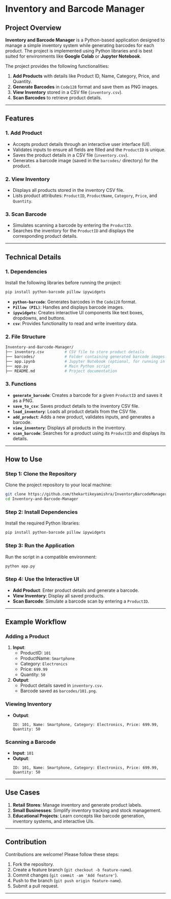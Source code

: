 # Inventory and Barcode Manager

## Project Overview

**Inventory and Barcode Manager** is a Python-based application designed to manage a simple inventory system while generating barcodes for each product. The project is implemented using Python libraries and is best suited for environments like **Google Colab** or **Jupyter Notebook**.

The project provides the following functionalities:
1. **Add Products** with details like Product ID, Name, Category, Price, and Quantity.
2. **Generate Barcodes** in `Code128` format and save them as PNG images.
3. **View Inventory** stored in a CSV file (`inventory.csv`).
4. **Scan Barcodes** to retrieve product details.

---

## Features

### 1. Add Product
- Accepts product details through an interactive user interface (UI).
- Validates inputs to ensure all fields are filled and the `ProductID` is unique.
- Saves the product details in a CSV file (`inventory.csv`).
- Generates a barcode image (saved in the `barcodes/` directory) for the product.

### 2. View Inventory
- Displays all products stored in the inventory CSV file.
- Lists product attributes: `ProductID`, `ProductName`, `Category`, `Price`, and `Quantity`.

### 3. Scan Barcode
- Simulates scanning a barcode by entering the `ProductID`.
- Searches the inventory for the `ProductID` and displays the corresponding product details.

---

## Technical Details

### 1. Dependencies
Install the following libraries before running the project:
```bash
pip install python-barcode pillow ipywidgets
```

- **`python-barcode`**: Generates barcodes in the `Code128` format.
- **`Pillow (PIL)`**: Handles and displays barcode images.
- **`ipywidgets`**: Creates interactive UI components like text boxes, dropdowns, and buttons.
- **`csv`**: Provides functionality to read and write inventory data.

### 2. File Structure

```bash
Inventory-and-Barcode-Manager/
├── inventory.csv         # CSV file to store product details
├── barcodes/             # Folder containing generated barcode images
├── app.ipynb             # Jupyter Notebook (optional, for running in Jupyter)
├── app.py                # Main Python script
├── README.md             # Project documentation
```

### 3. Functions
- **`generate_barcode`**: Creates a barcode for a given `ProductID` and saves it as a PNG.
- **`save_to_csv`**: Saves product details to the inventory CSV file.
- **`load_inventory`**: Loads all product details from the CSV file.
- **`add_product`**: Adds a new product, validates inputs, and generates a barcode.
- **`view_inventory`**: Displays all products in the inventory.
- **`scan_barcode`**: Searches for a product using its `ProductID` and displays its details.

---

## How to Use

### Step 1: Clone the Repository
Clone the project repository to your local machine:
```bash
git clone https://github.com/thekartikeyamishra/InventoryBarcodeManager.git
cd Inventory-and-Barcode-Manager
```

### Step 2: Install Dependencies
Install the required Python libraries:
```bash
pip install python-barcode pillow ipywidgets
```

### Step 3: Run the Application
Run the script in a compatible environment:
```bash
python app.py
```

### Step 4: Use the Interactive UI
- **Add Product**: Enter product details and generate a barcode.
- **View Inventory**: Display all saved products.
- **Scan Barcode**: Simulate a barcode scan by entering a `ProductID`.

---

## Example Workflow

### Adding a Product
1. **Input**:
   - ProductID: `101`
   - ProductName: `Smartphone`
   - Category: `Electronics`
   - Price: `699.99`
   - Quantity: `50`
2. **Output**:
   - Product details saved in `inventory.csv`.
   - Barcode saved as `barcodes/101.png`.

### Viewing Inventory
- **Output**:
  ```
  ID: 101, Name: Smartphone, Category: Electronics, Price: 699.99, Quantity: 50
  ```

### Scanning a Barcode
- **Input**: `101`
- **Output**:
  ```
  ID: 101, Name: Smartphone, Category: Electronics, Price: 699.99, Quantity: 50
  ```

---

## Use Cases

1. **Retail Stores**: Manage inventory and generate product labels.
2. **Small Businesses**: Simplify inventory tracking and stock management.
3. **Educational Projects**: Learn concepts like barcode generation, inventory systems, and interactive UIs.

---

## Contribution
Contributions are welcome! Please follow these steps:
1. Fork the repository.
2. Create a feature branch (`git checkout -b feature-name`).
3. Commit changes (`git commit -am 'Add feature'`).
4. Push to the branch (`git push origin feature-name`).
5. Submit a pull request.

---

